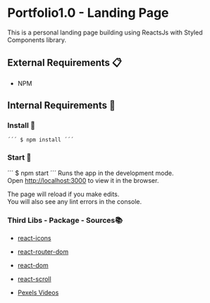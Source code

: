 # Portfolio1.0 - Landing Page
This is a personal landing page building using ReactsJs with Styled Components library.
## External Requirements 📋
 * NPM
## Internal Requirements 👾
### Install 🔧
    ´´´ $ npm install ´´´
### Start 🚀
´´´ $ npm start ´´´
Runs the app in the development mode.\
Open [http://localhost:3000](http://localhost:3000) to view it in the browser.

The page will reload if you make edits.\
You will also see any lint errors in the console.
### Third Libs - Package - Sources📚
* [react-icons](https://react-icons.github.io/react-icons/)
* [react-router-dom](https://reactrouter.com/web/guides/quick-start) 
* [react-dom](https://reactrouter.com/)
* [react-scroll](https://www.npmjs.com/package/react-scroll)

* [Pexels Videos](https://www.pexels.com/videos/)
